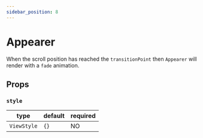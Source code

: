 ```yaml
---
sidebar_position: 8
---
```


# Appearer

When the scroll position has reached the `transitionPoint` then `Appearer` will render with a `fade` animation.

## Props

### `style`

| type        | default | required |
| ----------- | ------- | -------- |
| `ViewStyle` | `{}`    | NO       |

